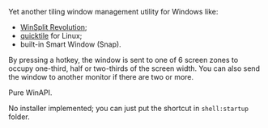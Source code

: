 Yet another tiling window management utility for Windows like:
- [WinSplit Revolution](https://github.com/dozius/winsplit-revolution);
- [quicktile](https://github.com/ssokolow/quicktile) for Linux;
- built-in Smart Window (Snap).

By pressing a hotkey, the window is sent to one of 6 screen zones to occupy one-third, half or two-thirds of the screen width. You can also send the window to another monitor if there are two or more.

Pure WinAPI.

No installer implemented; you can just put the shortcut in `shell:startup` folder.
